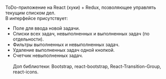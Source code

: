 ToDo-приложение на React (хуки) + Redux, позволяющее управлять текущим списком дел. <br/>
В интерфейсе присутствует:
 - Поле для ввода новой задачи.
 - Списки всех задач, невыполненных и выполненных задач (по отдельности).
 - Фильтры выполненных и невыполненных задач.
 - Удаление выполненных задач одной кнопкой.
 - Счетчик невыполненных задач. <br/> <br/>
Доп библиотеки: Bootstrap, react-bootstrap, React-Transition-Group, react-icons.
